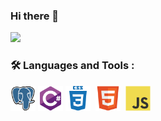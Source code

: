 ### Hi there 👋
<img src="https://media.giphy.com/media/frSfC5NcmyF7q/giphy.gif" />

### :hammer_and_wrench: Languages and Tools :
<div>
  <img src ="https://github.com/devicons/devicon/blob/master/icons/postgresql/postgresql-original.svg"  width="40" height="40"/>
  <img src ="https://github.com/devicons/devicon/blob/master/icons/csharp/csharp-original.svg"  width="40" height="40"/>
  <img src="https://github.com/devicons/devicon/blob/master/icons/css3/css3-plain-wordmark.svg"  title="CSS3" alt="CSS" width="40" height="40"/>&nbsp;
  <img src="https://github.com/devicons/devicon/blob/master/icons/html5/html5-original.svg" title="HTML5" alt="HTML" width="40" height="40"/>&nbsp;
  <img src="https://github.com/devicons/devicon/blob/master/icons/javascript/javascript-original.svg" title="JavaScript" alt="JavaScript" width="40" height="40"/>&nbsp;
  
</div>

<!--
**Sorn221/Sorn221** is a ✨ _special_ ✨ repository because its `README.md` (this file) appears on your GitHub profile.

Here are some ideas to get you started:

- 🔭 I’m currently working on ...
- 🌱 I’m currently learning ...
- 👯 I’m looking to collaborate on ...
- 🤔 I’m looking for help with ...
- 💬 Ask me about ...
- 📫 How to reach me: ...
- 😄 Pronouns: ...
- ⚡ Fun fact: ...
-->
